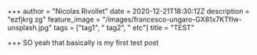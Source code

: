 +++
author = "Nicolas Rivollet"
date = 2020-12-21T18:30:12Z
description = "ezfjkrg zg"
feature_image = "/images/francesco-ungaro-GX81x7KTfIw-unsplash.jpg"
tags = ["tag1", " tag2", " etc"]
title = "TEST"

+++
SO yeah that basically is my first test post